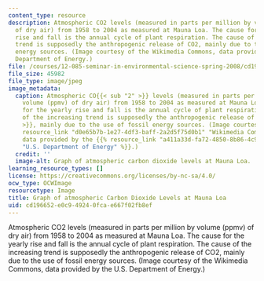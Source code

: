 ```yaml
---
content_type: resource
description: Atmospheric CO2 levels (measured in parts per million by volume (ppmv)
  of dry air) from 1958 to 2004 as measured at Mauna Loa. The cause for the yearly
  rise and fall is the annual cycle of plant respiration. The cause of the increasing
  trend is supposedly the anthropogenic release of CO2, mainly due to the use of fossil
  energy sources. (Image courtesy of the Wikimedia Commons, data provided by the U.S.
  Department of Energy.)
file: /courses/12-085-seminar-in-environmental-science-spring-2008/cd196652e0c949240fcae667f02fb8ef_12-085s08.jpg
file_size: 45982
file_type: image/jpeg
image_metadata:
  caption: Atmospheric CO{{< sub "2" >}} levels (measured in parts per million by
    volume (ppmv) of dry air) from 1958 to 2004 as measured at Mauna Loa. The cause
    for the yearly rise and fall is the annual cycle of plant respiration. The cause
    of the increasing trend is supposedly the anthropogenic release of CO{{< sub "2"
    >}}, mainly due to the use of fossil energy sources. (Image courtesy of the {{%
    resource_link "d0e65b7b-1e27-4df3-baff-2a2d5f75d0b1" "Wikimedia Commons" %}},
    data provided by the {{% resource_link "a411a33d-fa72-4850-8b86-4c95e53f72d2"
    "U.S. Department of Energy" %}}.)
  credit: ''
  image-alt: Graph of atmospheric carbon dioxide levels at Mauna Loa.
learning_resource_types: []
license: https://creativecommons.org/licenses/by-nc-sa/4.0/
ocw_type: OCWImage
resourcetype: Image
title: Graph of atmospheric Carbon Dioxide Levels at Mauna Loa
uid: cd196652-e0c9-4924-0fca-e667f02fb8ef
---
```

Atmospheric CO2 levels (measured in parts per million by volume (ppmv) of dry air) from 1958 to 2004 as measured at Mauna Loa. The cause for the yearly rise and fall is the annual cycle of plant respiration. The cause of the increasing trend is supposedly the anthropogenic release of CO2, mainly due to the use of fossil energy sources. (Image courtesy of the Wikimedia Commons, data provided by the U.S. Department of Energy.)